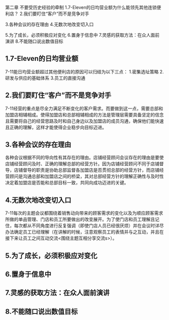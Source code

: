 第二章 不要受历史经验的牵制
1.7-Eleven的日均营业额为什么能领先其他连锁便利店？
2.我们要盯住“客户”而不是竞争对手

3.各种会议的存在理由
4.无数次地改变切入口

5.为了成长，必须积极应对变化
6.置身于信息中
7.灵感的获取方法：在众人面前演讲
8.不能随口说出数值目标


## 1.7-Eleven的日均营业额
7-11能日均营业额超过其他便利店的原因可以归结为以下三点：
1.密集选址策略
2.研发与供应的基础体系
3.员工的直接沟通

## 2.我们要盯住“客户”而不是竞争对手
7-11经营的重点是尽全力满足不断变化的客户需求。而要做到这一点，需要总部和加盟店相辅相成。使得加盟店和总部相辅相成的方法是管理层需要具备坚定的信念且需要将自己的经营思路及时和自己身边以及加盟店的成员沟通，确保他们能快速且正确的理解，这样才能使得企业稳步向目标迈进。

## 3.各种会议的存在理由
各种会议根据不同的导向性有其存在的理由。店铺经营顾问会议存在的理由是要使店铺经营顾问及时、正确的理解总部的经营方针。因为店铺经营顾问不同于店铺督导，店铺督导的职责是协助总部监督各加盟店是否贯彻总部的经营方针，而店铺经营顾问是沟通总部和加盟店之间的桥梁，其对总部经营方针的理解正确性与及时性决定着加盟店是否能和总部目标一致，共同向成功迈进的关键。

## 4.无数次地改变切入口 
7-11每次的主题会议都围绕着销售动向带来的顾客需求的变化以及为顺应顾客需求所做的单品管理、门店和员工所要做出的改变展开。为了使门店和员工理解且记住，每次都从不同角度进行反复强调（即使门店人员已经很厌烦）并在会议时详尽办法确定员工已经理解（在讲解的时候，注意观察员工的表情并与之互动，并且在接下来让员工之间互动交流<围绕主题互相分享交流s>）。

## 5.为了成长，必须积极应对变化

## 6.置身于信息中
## 7.灵感的获取方法：在众人面前演讲
## 8.不能随口说出数值目标
